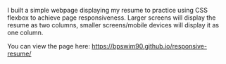 I built a simple webpage displaying my resume to practice using CSS flexbox to achieve page responsiveness. Larger screens will display the resume as two columns, smaller screens/mobile devices will display it as one column.

You can view the page here: https://bpswim90.github.io/responsive-resume/
